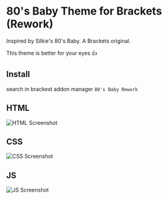 80's Baby Theme for Brackets (Rework)
============================

Inspired by Silkie's 80's Baby. A Brackets original.

This theme is better for your eyes :+1:

## Install
search in brackest addon manager `80's Baby Rework`

## HTML
![HTML Screenshot](https://github.com/xRealNeon/80sBaby-Rework/blob/master/screenshots/html.png)

## CSS
![CSS Screenshot](https://github.com/xRealNeon/80sBaby-Rework/blob/master/screenshots/css.png)

## JS
![JS Screenshot](https://github.com/xRealNeon/80sBaby-Rework/blob/master/screenshots/js.png)
